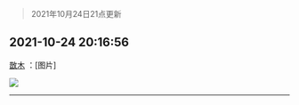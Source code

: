 > 2021年10月24日21点更新
<link rel="stylesheet" href="https://cdn.jsdelivr.net/gh/taotie6/sampleJSON@main/css/photo_show.css">
<meta name="referrer" content="no-referrer" />


 ## 2021-10-24 20:16:56 

 [㪚木](https://www.coolapk.com/feed/30922913?shareKey=ZjRkMWEwN2VkMDY2NjE3NTVhNTc~) ：[图片] 

<div class="album">
<img class="img-item" src="http://image.coolapk.com/feed/2021/1024/20/1081091_e31c40a8_7814_9865@1080x1714.jpeg" />
</div>

 ------- 

